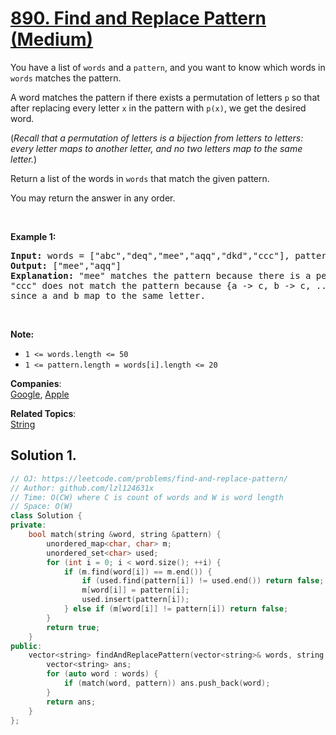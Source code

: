 # [890. Find and Replace Pattern (Medium)](https://leetcode.com/problems/find-and-replace-pattern/)

<p>You have a list of&nbsp;<code>words</code> and a <code>pattern</code>, and you want to know which words in <code>words</code> matches the pattern.</p>

<p>A word matches the pattern if there exists a permutation of letters <code>p</code> so that after replacing every letter <code>x</code> in the pattern with <code>p(x)</code>, we get the desired word.</p>

<p>(<em>Recall that a permutation of letters is a bijection from letters to letters: every letter maps to another letter, and no two letters map to the same letter.</em>)</p>

<p>Return a list of the words in <code>words</code>&nbsp;that match the given pattern.&nbsp;</p>

<p>You may return the answer in any order.</p>

<p>&nbsp;</p>

<div>
<p><strong>Example 1:</strong></p>

<pre><strong>Input: </strong>words = <span id="example-input-1-1">["abc","deq","mee","aqq","dkd","ccc"]</span>, pattern = <span id="example-input-1-2">"abb"</span>
<strong>Output: </strong><span id="example-output-1">["mee","aqq"]</span>
<strong><span>Explanation: </span></strong>"mee" matches the pattern because there is a permutation {a -&gt; m, b -&gt; e, ...}. 
"ccc" does not match the pattern because {a -&gt; c, b -&gt; c, ...} is not a permutation,
since a and b map to the same letter.</pre>

<p>&nbsp;</p>

<p><strong>Note:</strong></p>

<ul>
	<li><code>1 &lt;= words.length &lt;= 50</code></li>
	<li><code>1 &lt;= pattern.length = words[i].length&nbsp;&lt;= 20</code></li>
</ul>
</div>


**Companies**:  
[Google](https://leetcode.com/company/google), [Apple](https://leetcode.com/company/apple)

**Related Topics**:  
[String](https://leetcode.com/tag/string/)

## Solution 1.

```cpp
// OJ: https://leetcode.com/problems/find-and-replace-pattern/
// Author: github.com/lzl124631x
// Time: O(CW) where C is count of words and W is word length
// Space: O(W)
class Solution {
private:
    bool match(string &word, string &pattern) {
        unordered_map<char, char> m;
        unordered_set<char> used;
        for (int i = 0; i < word.size(); ++i) {
            if (m.find(word[i]) == m.end()) {
                if (used.find(pattern[i]) != used.end()) return false;
                m[word[i]] = pattern[i];
                used.insert(pattern[i]);                                            
            } else if (m[word[i]] != pattern[i]) return false;
        }
        return true;
    }
public:
    vector<string> findAndReplacePattern(vector<string>& words, string pattern) {
        vector<string> ans;
        for (auto word : words) {
            if (match(word, pattern)) ans.push_back(word);
        }
        return ans;
    }
};
```